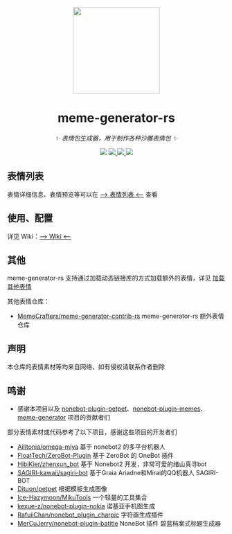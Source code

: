 <div align="center">

<img src="https://s2.loli.net/2023/03/26/4URd1BKj3ToycLl.png" width=200 />

# meme-generator-rs

_✨ 表情包生成器，用于制作各种沙雕表情包 ✨_

<p align="center">
  <img src="https://img.shields.io/github/license/MemeCrafters/meme-generator-rs">
  <a href="https://crates.io/crates/meme_generator">
    <img src="https://img.shields.io/crates/v/meme_generator">
  </a>
  <a href="https://pypi.org/project/meme-generator">
    <img src="https://img.shields.io/pypi/v/meme-generator">
  </a>
  <a href="https://jq.qq.com/?_wv=1027&k=wDVNrMdr">
    <img src="https://img.shields.io/badge/QQ%E7%BE%A4-682145034-orange">
  </a>
</p>

</div>

## 表情列表

表情详细信息、表情预览等可以在 [--> 表情列表 <--](https://github.com/MemeCrafters/meme-generator-rs/wiki/%E8%A1%A8%E6%83%85%E5%88%97%E8%A1%A8) 查看

## 使用、配置

详见 Wiki：[--> Wiki <--](https://github.com/MemeCrafters/meme-generator-rs/wiki)

## 其他

meme-generator-rs 支持通过加载动态链接库的方式加载额外的表情，详见 [加载其他表情](https://github.com/MemeCrafters/meme-generator-rs/wiki/%E5%8A%A0%E8%BD%BD%E5%85%B6%E4%BB%96%E8%A1%A8%E6%83%85)

其他表情仓库：
- [MemeCrafters/meme-generator-contrib-rs](https://github.com/MemeCrafters/meme-generator-contrib-rs) meme-generator-rs 额外表情仓库

## 声明

本仓库的表情素材等均来自网络，如有侵权请联系作者删除

## 鸣谢

- 感谢本项目以及 [nonebot-plugin-petpet](https://github.com/MemeCrafters/nonebot-plugin-petpet)、[nonebot-plugin-memes](https://github.com/MemeCrafters/nonebot-plugin-memes)、[meme-generator](https://github.com/MemeCrafters/meme-generator) 项目的贡献者们

部分表情素材或代码参考了以下项目，感谢这些项目的开发者们

- [Ailitonia/omega-miya](https://github.com/Ailitonia/omega-miya) 基于 nonebot2 的多平台机器人
- [FloatTech/ZeroBot-Plugin](https://github.com/FloatTech/ZeroBot-Plugin) 基于 ZeroBot 的 OneBot 插件
- [HibiKier/zhenxun_bot](https://github.com/HibiKier/zhenxun_bot) 基于 Nonebot2 开发，非常可爱的绪山真寻bot
- [SAGIRI-kawaii/sagiri-bot](https://github.com/SAGIRI-kawaii/sagiri-bot) 基于Graia Ariadne和Mirai的QQ机器人 SAGIRI-BOT
- [Dituon/petpet](https://github.com/Dituon/petpet) 根据模板生成图像
- [Ice-Hazymoon/MikuTools](https://github.com/Ice-Hazymoon/MikuTools) 一个轻量的工具集合
- [kexue-z/nonebot-plugin-nokia](https://github.com/kexue-z/nonebot-plugin-nokia) 诺基亚手机图生成
- [RafuiiChan/nonebot_plugin_charpic](https://github.com/RafuiiChan/nonebot_plugin_charpic) 字符画生成插件
- [MerCuJerry/nonebot-plugin-batitle](https://github.com/MerCuJerry/nonebot-plugin-batitle) NoneBot 插件 碧蓝档案式标题生成器
